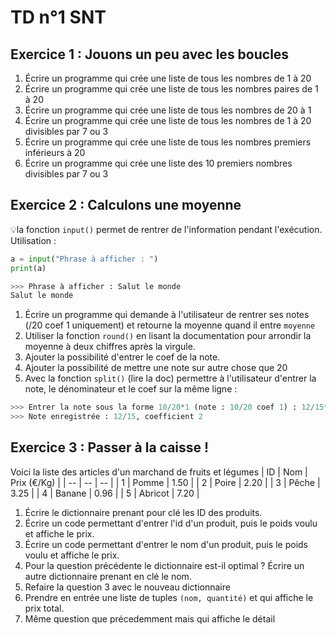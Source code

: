 # TD n°1 SNT 

## Exercice 1 : Jouons un peu avec les boucles

1. Écrire un programme qui crée une liste de tous les nombres de 1 à 20
2. Écrire un programme qui crée une liste de tous les nombres paires de 1 à 20
3. Écrire un programme qui crée une liste de tous les nombres de 20 à 1
4. Écrire un programme qui crée une liste de tous les nombres de 1 à 20 divisibles par 7 ou 3
5. Écrire un programme qui crée une liste de tous les nombres premiers inférieurs à 20
6. Écrire un programme qui crée une liste des 10 premiers nombres divisibles par 7 ou 3


## Exercice 2 : Calculons une moyenne

💡la fonction `input()` permet de rentrer de l'information pendant l'exécution. Utilisation :
```python
a = input("Phrase à afficher : ")
print(a)
```

```python
>>> Phrase à afficher : Salut le monde
Salut le monde
```

1. Écrire un programme qui demande à l'utilisateur de rentrer ses notes (/20 coef 1 uniquement) et retourne la moyenne quand il entre `moyenne`
2. Utiliser la fonction `round()` en lisant la documentation pour arrondir la moyenne à deux chiffres après la virgule.
3. Ajouter la possibilité d'entrer le coef de la note.
4. Ajouter la possibilité de mettre une note sur autre chose que 20
5. Avec la fonction `split()` (lire la doc) permettre à l'utilisateur d'entrer la note, le dénominateur et le coef sur la même ligne :
```python
>>> Entrer la note sous la forme 10/20*1 (note : 10/20 coef 1) : 12/15*2
>>> Note enregistrée : 12/15, coefficient 2
```


## Exercice 3 : Passer à la caisse !

Voici la liste des articles d'un marchand de fruits et légumes
| ID | Nom | Prix (€/Kg) |
| -- | -- | -- |
| 1 | Pomme | 1.50 |
| 2 | Poire | 2.20 |
| 3 | Pêche | 3.25 |
| 4 | Banane | 0.96 |
| 5 | Abricot | 7.20 |

1. Écrire le dictionnaire prenant pour clé les ID des produits.
2. Écrire un code permettant d'entrer l'id d'un produit, puis le poids voulu et affiche le prix.
3. Écrire un code permettant d'entrer le nom d'un produit, puis le poids voulu et affiche le prix.
4. Pour la question précédente le dictionnaire est-il optimal ?
   Écrire un autre dictionnaire prenant en clé le nom.
5. Refaire la question 3 avec le nouveau dictionnaire
6. Prendre en entrée une liste de tuples `(nom, quantité)` et qui affiche le prix total.
7. Même question que précedemment mais qui affiche le détail
